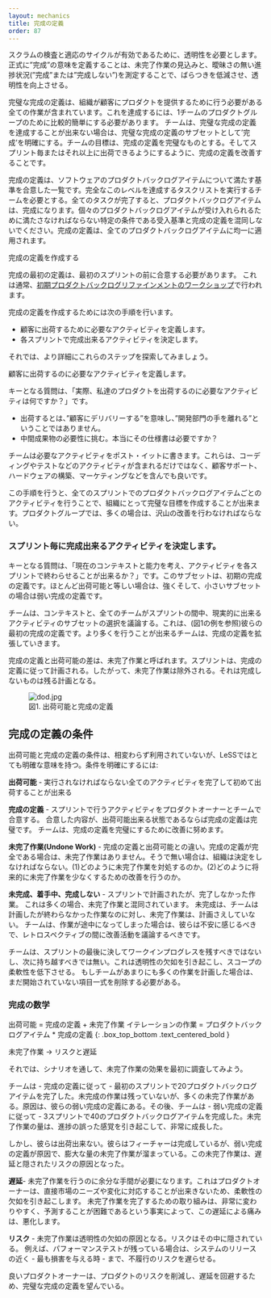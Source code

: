 ```yaml
---
layout: mechanics
title: 完成の定義
order: 87
---
```


<!---
Scrum’s inspect-adapt cycles require transparency in order to be effective. Formally defining the meaning of ‘done’ reduces variability and the likelihood of undone work and measuring progress unambiguously (‘done’ or ‘not done’) increases transparency.
--->
スクラムの検査と適応のサイクルが有効であるために、透明性を必要とします。
正式に”完成”の意味を定義することは、未完了作業の見込みと、曖昧さの無い進捗状況(”完成”または”完成しない”)を測定することで、ばらつきを低減させ、透明性を向上させる。
<!---
A perfect Definition of Done includes everything that the organization has to do to deliver the product to customers. Achieving this should be relatively easy for a one-team product group. When the team isn’t able to achieve the perfect Definition of Done then they define ‘done’ as a subset of the perfect set. The team’s goal is to improve so that, one day, their Definition of Done is perfect and they can ship each Sprint or more.
--->
完璧な完成の定義は、組織が顧客にプロダクトを提供するために行う必要がある全ての作業が含まれています。これを達成するには、1チームのプロダクトグループのために比較的簡単にする必要があります。
チームは、完璧な完成の定義を達成することが出来ない場合は、完璧な完成の定義のサブセットとして’完成’を明確にする。チームの目標は、完成の定義を完璧なものとする。そしてスプリント毎またはそれ以上に出荷できるようにするように、完成の定義を改善することです。

<!---
The Definition of Done is an agreed list of criteria that the software will meet for each Product Backlog Item. Achieving this level of completeness requires the Team to perform a list of tasks. When all tasks are completed, the item is done. Don’t confuse the Definition of Done with acceptance criteria, which are specific conditions an individual item has to fulfill to be accepted. The Definition of Done applies uniformly to all Product Backlog items.
--->
完成の定義は、ソフトウェアのプロダクトバックログアイテムについて満たす基準を合意した一覧です。完全なこのレベルを達成するタスクリストを実行するチームを必要とする。全てのタスクが完了すると、プロダクトバックログアイテムは、完成になります。個々のプロダクトバックログアイテムが受け入れられるために満たさなければならない特定の条件である受入基準と完成の定義を混同しないでください。完成の定義は、全てのプロダクトバックログアイテムに均一に適用されます。
<!---
## Creating the Definition of Done
--->
完成の定義を作成する
<!---
The initial Definition of Done must be agreed before the first Sprint. This usually happens in the [Initial Product Backlog Refinement workshop](initial-product-backlog-refinement.html).
--->
完成の最初の定義は、最初のスプリントの前に合意する必要があります。
これは通常、[初期プロダクトバックログリファインメントのワークショップ](initial-product-backlog-refinement.html)で行われます。
<!---
The following steps are taken in order to create the Definition of Done:
* Define the activities needed to ship to end customers.
* Decide which activities can be done each Sprint.
--->
完成の定義を作成するためには次の手順を行います。
* 顧客に出荷するために必要なアクティビティを定義します。
* 各スプリントで完成出来るアクティビティを決定します。
<!---
Let’s explore these steps in more detail.
--->
それでは、より詳細にこれらのステップを探索してみましょう。
<!---
### Define the activities needed to ship to end customers
--->
顧客に出荷するのに必要なアクティビティを定義します。
<!---
They key question is, “What activities are currently required to ship our product?”
--->
キーとなる質問は、「実際、私達のプロダクトを出荷するのに必要なアクティビティは何ですか？」です。
<!---
* Shipping means “delivering to end customers” and not “send out of the development department.”
* Challenge the need for intermediate artifacts. Do we really need that specification document?
--->
* 出荷するとは、”顧客にデリバリーする”を意味し、”開発部門の手を離れる”ということではありません。
* 中間成果物の必要性に挑む。本当にその仕様書は必要ですか？
<!---
The teams write post-it notes with required activities. These include activities such as coding and testing but may also include setting up customer support, creating hardware, or even marketing activities. We refer to this list as the required activities for having a Potentially Shippable Product.
--->
チームは必要なアクティビティをポスト・イットに書きます。これらは、コーディングやテストなどのアクティビティが含まれるだけではなく、顧客サポート、ハードウェアの構築、マーケティングなどを含んでも良いです。
<!---
With this step, you have created a [perfection goal](../principles/continuous-improvement-towards-perfection.html) for the organization—do all these activities for each item every Sprint. Product groups now often realize this will take a lot of improvements.
--->
この手順を行うと、全てのスプリントでのプロダクトバックログアイテムごとのアクティビティを行うことで、組織にとって完璧な目標を作成することが出来ます。プロダクトグループでは、多くの場合は、沢山の改善を行わなければならない。
<!---
### Decide which activities can be done each Sprint
--->
### スプリント毎に完成出来るアクティビティを決定します。
<!---
The key question is, “Considering our current context and capability, what activities can be completed each Sprint?” This subset is the initial Definition of Done. A Definition of Done is weak when it is a small subset and strong when it is almost equals Potentially Shippable.
--->
キーとなる質問は、「現在のコンテキストと能力を考え、アクティビティを各スプリントで終わらせることが出来るか？」です。このサブセットは、初期の完成の定義です。ほとんど出荷可能と等しい場合は、強くそして、小さいサブセットの場合は弱い完成の定義です。
<!---
The teams discuss their context and select the subset of the activities that all teams think they realistically can do during the Sprint. This is their initial Definition of Done (see example in Figure 1). The teams that can do more will expand this product Definition of Done within their teams.
--->
チームは、コンテキストと、全てのチームがスプリントの間中、現実的に出来るアクティビティのサブセットの選択を議論する。これは、(図1の例を参照)彼らの最初の完成の定義です。より多くを行うことが出来るチームは、完成の定義を拡張していきます。

<!---
The difference between the Definition of Done and Potentially Shippable is referred to as Undone Work. The Sprint is planned according to the Definition of Done and thus the Undone Work is excluded—it is planned to be left undone
--->
完成の定義と出荷可能の差は、未完了作業と呼ばれます。スプリントは、完成の定義に従って計画される。したがって、未完了作業は除外される。それは完成しないものは残る計画となる。

<figure>
  <img src="/img/framework/dod.jpg" alt="dod.jpg">
  <figcaption>図1. 出荷可能と完成の定義</figcaption>
</figure>

<!---
## Definition of Done terms
--->
## 完成の定義の条件
<!---
The terms Potentially Shippable and Definition of Done are often not used consistently, but in LeSS they have very precise meaning. To clarify the terms:
--->
出荷可能と完成の定義の条件は、相変わらず利用されていないが、LeSSではとても明確な意味を持つ。条件を明確にするには:

<!---
**Potentially Shippable**—All activities that must be performed before the product can be shipped.
--->
**出荷可能** - 実行されなければならない全てのアクティビティを完了して初めて出荷することが出来る

<!---
**Definition of Done**—An agreement between the teams and the Product Owner on which activities are performed inside the Sprint. A Definition of Done is perfect when it equals to Potentially Shippable. The teams strive to improve towards a perfect Definition of Done.
--->
**完成の定義** - スプリントで行うアクティビティをプロダクトオーナーとチームで合意する。
合意した内容が、出荷可能出来る状態であるならば完成の定義は完璧です。
チームは、完成の定義を完璧にするために改善に努めます。

<!---
**Undone Work**—The difference between the Definition of Done and Potentially Shippable. When the Definition of Done is perfect then there is no Undone Work. If this isn’t the case then the organization has to decide, (1) How do we deal with the Undone Work, and (2) How do we improve so that there is less Undone Work in the future.
--->
**未完了作業(Undone Work)** - 完成の定義と出荷可能との違い。完成の定義が完全である場合は、未完了作業はありません。そうで無い場合は、組織は決定をしなければならない。(1)どのように未完了作業を対処するのか。(2)どのように将来的に未完了作業を少なくするための改善を行うのか。

<!---
**Unfinished, not finished, or not done**—Work that was planned in a Sprint but wasn’t completed. This is often confused with Undone Work. ‘Unfinished’ is work that the team planned for but didn’t finish whereas Undone Work was never even planned for. When a team has work that was not finished then they ought to feel anxious and discuss improvement actions during their Retrospective.
--->
**未完成、着手中、完成しない** - スプリントで計画されたが、完了しなかった作業。
これは多くの場合、未完了作業と混同されています。
未完成は、チームは計画したが終わらなかった作業なのに対し、未完了作業は、計画さえしていない。
チームは、作業が途中になってしまった場合は、彼らは不安に感じるべきで、レトロスペクティブの間に改善活動を議論するべきです。
<!---
Teams should never leave work-in-progress at the end of the Sprint and “carry over” to the next one. This causes a lack of transparency and reduces scope flexibility. If they forecast too much work, they need to remove complete items which they haven’t started yet.
--->
チームは、スプリントの最後に決してワークインプログレスを残すべきではないし、次に持ち越すべきでは無い。これは透明性の欠如を引き起こし、スコープの柔軟性を低下させる。
もしチームがあまりにも多くの作業を計画した場合は、まだ開始されていない項目一式を削除する必要がある。

<!---
### Mathematics of Done
--->
### 完成の数学
<!---
Potentially Shippable = Definition of Done + Undone Work
Work in Iteration = Product Backlog Item * Definition of Done
--->
出荷可能 = 完成の定義 + 未完了作業
イテレーションの作業 = プロダクトバックログアイテム * 完成の定義
{: .box_top_bottom  .text_centered_bold }

<!---
## Undone Work -> Risk and Delay
--->
未完了作業 -> リスクと遅延
<!---
Let’s first explore the effects of Undone Work by running through a scenario.
--->
それでは、シナリオを通して、未完了作業の効果を最初に調査してみよう。

<!---
The teams completed—according to the Definition of Done—twenty Product Backlog Items in the first Sprint. They have no unfinished work but there is a lot of Undone Work due to their weak Definition of Done. After the teams completed—according to the weak Definition of Done—forty Product Backlog Items in three Sprints. The amount of Undone Work has grown enormously causing a false sense of progress.
--->
チームは - 完成の定義に従って - 最初のスプリントで20プロダクトバックログアイテムを完了した。未完成の作業は残っていないが、多くの未完了作業がある。原因は、彼らの弱い完成の定義にある。その後、チームは - 弱い完成の定義に従って - 3スプリントで40のプロダクトバックログアイテムを完成した。未完了作業の量は、進捗の誤った感覚を引き起こして、非常に成長した。

<!---
But they can’t ship. They have ‘done’ the features but their weak Definition of Done caused a vast amount of Undone Work to accumulate. This Undone Work causes delay and hidden risk.
--->
しかし、彼らは出荷出来ない。彼らはフィーチャーは完成しているが、弱い完成の定義が原因で、膨大な量の未完了作業が溜まっている。この未完了作業は、遅延と隠されたリスクの原因となった。

<!---
**Delay**—Extra effort is needed to perform the Undone Work. This causes a lack of flexibility for the Product Owner—he can’t directly respond to market needs and changes. The pain caused by this delay is aggravated by the fact that the effort to complete the Undone Work is highly variable and thus hard to predict.
--->
**遅延**- 未完了作業を行うのに余分な手間が必要になります。これはプロダクトオーナーは、直接市場のニーズや変化に対応することが出来きないため、柔軟性の欠如を引き起こします。
未完了作業を完了するための取り組みは、非常に変わりやすく、予測することが困難であるという事実によって、この遅延による痛みは、悪化します。

<!---
**Risk**—The Undone Work causes a lack of transparency. Risks are hidden in it. For example, if performance testing is left Undone then it delays the risk of a non-performing system until close to release—when it hurts most.
--->
**リスク** - 未完了作業は透明性の欠如の原因となる。リスクはその中に隠されている。
例えば、パフォーマンステストが残っている場合は、システムのリリースの近く - 最も損害を与える時 - まで、不履行のリスクを遅らせる。

<!---
A good Product Owner wants a perfect Definition of Done as that reduces product risk and avoids delay.
--->
良いプロダクトオーナーは、プロダクトのリスクを削減し、遅延を回避するため、完璧な完成の定義を望んでいる。
